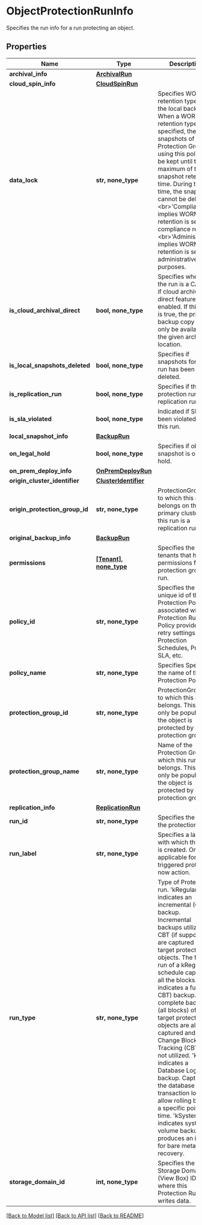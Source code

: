 # ObjectProtectionRunInfo

Specifies the run info for a run protecting an object.

## Properties
Name | Type | Description | Notes
------------ | ------------- | ------------- | -------------
**archival_info** | [**ArchivalRun**](ArchivalRun.md) |  | [optional] 
**cloud_spin_info** | [**CloudSpinRun**](CloudSpinRun.md) |  | [optional] 
**data_lock** | **str, none_type** | Specifies WORM retention type for the local backeup. When a WORM retention type is specified, the snapshots of the Protection Groups using this policy will be kept until the maximum of the snapshot retention time. During that time, the snapshots cannot be deleted. &lt;br&gt;&#39;Compliance&#39; implies WORM retention is set for compliance reason. &lt;br&gt;&#39;Administrative&#39; implies WORM retention is set for administrative purposes. | [optional] 
**is_cloud_archival_direct** | **bool, none_type** | Specifies whether the run is a CAD run if cloud archive direct feature is enabled. If this field is true, the primary backup copy will only be available at the given archived location. | [optional] 
**is_local_snapshots_deleted** | **bool, none_type** | Specifies if snapshots for this run has been deleted. | [optional] 
**is_replication_run** | **bool, none_type** | Specifies if this protection run is a replication run. | [optional] 
**is_sla_violated** | **bool, none_type** | Indicated if SLA has been violated for this run. | [optional] 
**local_snapshot_info** | [**BackupRun**](BackupRun.md) |  | [optional] 
**on_legal_hold** | **bool, none_type** | Specifies if object&#39;s snapshot is on legal hold. | [optional] 
**on_prem_deploy_info** | [**OnPremDeployRun**](OnPremDeployRun.md) |  | [optional] 
**origin_cluster_identifier** | [**ClusterIdentifier**](ClusterIdentifier.md) |  | [optional] 
**origin_protection_group_id** | **str, none_type** | ProtectionGroupId to which this run belongs on the primary cluster if this run is a replication run. | [optional] 
**original_backup_info** | [**BackupRun**](BackupRun.md) |  | [optional] 
**permissions** | [**[Tenant], none_type**](TenantInfo.md) | Specifies the list of tenants that have permissions for this protection group run. | [optional] 
**policy_id** | **str, none_type** | Specifies the unique id of the Protection Policy associated with the Protection Run. The Policy provides retry settings Protection Schedules, Priority, SLA, etc. | [optional] 
**policy_name** | **str, none_type** | Specifies Specifies the name of the Protection Policy. | [optional] 
**protection_group_id** | **str, none_type** | ProtectionGroupId to which this run belongs. This will only be populated if the object is protected by a protection group. | [optional] 
**protection_group_name** | **str, none_type** | Name of the Protection Group to which this run belongs. This will only be populated if the object is protected by a protection group. | [optional] 
**replication_info** | [**ReplicationRun**](ReplicationRun.md) |  | [optional] 
**run_id** | **str, none_type** | Specifies the ID of the protection run. | [optional] 
**run_label** | **str, none_type** | Specifies a label with which this run is created. Only applicable for user triggered protect now action. | [optional] 
**run_type** | **str, none_type** | Type of Protection run. &#39;kRegular&#39; indicates an incremental (CBT) backup. Incremental backups utilizing CBT (if supported) are captured of the target protection objects. The first run of a kRegular schedule captures all the blocks. &#39;kFull&#39; indicates a full (no CBT) backup. A complete backup (all blocks) of the target protection objects are always captured and Change Block Tracking (CBT) is not utilized. &#39;kLog&#39; indicates a Database Log backup. Capture the database transaction logs to allow rolling back to a specific point in time. &#39;kSystem&#39; indicates system volume backup. It produces an image for bare metal recovery. | [optional] 
**storage_domain_id** | **int, none_type** | Specifies the Storage Domain (View Box) ID where this Protection Run writes data. | [optional] 

[[Back to Model list]](../README.md#documentation-for-models) [[Back to API list]](../README.md#documentation-for-api-endpoints) [[Back to README]](../README.md)


